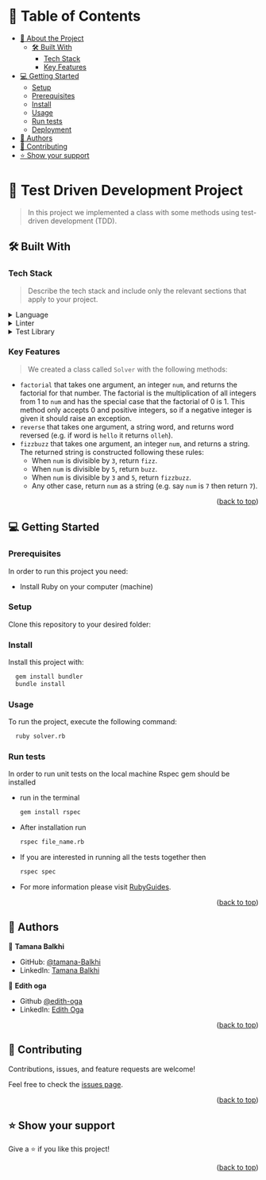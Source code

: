 # 📗 Table of Contents

- [📖 About the Project](#about-project)
    - [🛠 Built With](#built-with)
        - [Tech Stack](#tech-stack)
        - [Key Features](#key-features)
- [💻 Getting Started](#getting-started)
    - [Setup](#setup)
    - [Prerequisites](#prerequisites)
    - [Install](#install)
    - [Usage](#usage)
    - [Run tests](#run-tests)
    - [Deployment](#triangular_flag_on_post-deployment)
- [👥 Authors](#authors)
- [🤝 Contributing](#contributing)
- [⭐️ Show your support](#support)

<!-- PROJECT DESCRIPTION -->

# 📖 Test Driven Development Project <a name="about-project"></a>

> In this project we implemented a class with some methods using test-driven development (TDD).

## 🛠 Built With <a name="built-with"></a>

### Tech Stack <a name="tech-stack"></a>

> Describe the tech stack and include only the relevant sections that apply to your project.
<details>
  <summary>Language</summary>
  <ul>
    <li><a href="https://reactjs.org/">Ruby</a></li>
  </ul>
</details>

<details>
  <summary>Linter</summary>
  <ul>
    <li><a href="https://expressjs.com/">Rubocop</a></li>
  </ul>
</details>

<details>
  <summary>Test Library</summary>
  <ul>
    <li><a href="https://expressjs.com/">RSpec</a></li>
  </ul>
</details>

### Key Features <a name="key-features"></a>
> We created a class called `Solver` with the following methods:
 - `factorial` that takes one argument, an integer `num`, and returns the factorial for that number. The factorial is the multiplication of all integers from 1 to `num` and has the special case that the factorial of 0 is 1. This method only accepts 0 and positive integers, so if a negative integer is given it should raise an exception.
 - `reverse` that takes one argument, a string word, and returns word reversed (e.g. if word is `hello` it returns `olleh`).
 - `fizzbuzz` that takes one argument, an integer `num`, and returns a string. The returned string is constructed following these rules:
   - When `num` is divisible by `3`, return `fizz`.
   - When `num` is divisible by `5`, return `buzz`.
   - When `num` is divisible by `3` and `5`, return `fizzbuzz`.
   - Any other case, return `num` as a string (e.g. say `num` is `7` then return `7`).
<p align="right">(<a href="#readme-top">back to top</a>)</p>

## 💻 Getting Started <a name="getting-started"></a>

### Prerequisites

In order to run this project you need:

- Install Ruby on your computer (machine)

### Setup
Clone this repository to your desired folder:

### Install
Install this project with:
```sh
  gem install bundler
  bundle install
```
### Usage
To run the project, execute the following command:
```sh
  ruby solver.rb
```
### Run tests
In order to run unit tests on the local machine Rspec gem should be installed
- run in the terminal
  ```sh
  gem install rspec
  ```
- After installation run
  ```sh
  rspec file_name.rb
  ```
- If you are interested in running all the tests together then
  ```sh
  rspec spec
  ```
- For more information please visit [RubyGuides](https://www.rubyguides.com/2018/07/rspec-tutorial/).
<p align="right">(<a href="#readme-top">back to top</a>)</p>

## 👥 Authors <a name="authors"></a>



👤 **Tamana Balkhi**

- GitHub: [@tamana-Balkhi](https://github.com/tamana-Balkhi)
- LinkedIn: [Tamana Balkhi](https://www.linkedin.com/in/tamana-balkhi-1212171b6/)

👤 **Edith oga**

- Github [@edith-oga](https://github.com/vigehi)
- LinkedIn: [Edith Oga](https://www.linkedin.com/in/edith-oga/)

<p align="right">(<a href="#readme-top">back to top</a>)</p>

## 🤝 Contributing <a name="contributing"></a>

Contributions, issues, and feature requests are welcome!

Feel free to check the [issues page](../../issues/).

<p align="right">(<a href="#readme-top">back to top</a>)</p>

## ⭐️ Show your support <a name="support"></a>

Give a ⭐️ if you like this project!
<p align="right">(<a href="#readme-top">back to top</a>)</p>
